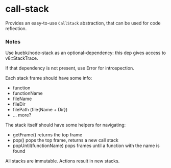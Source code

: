 call-stack
==========

Provides an easy-to-use `CallStack` abstraction, that can be used for code reflection.

### Notes

Use kuebk/node-stack as an optional-dependency: this dep gives access to v8::StackTrace.

If that dependency is not present, use Error for introspection.

Each stack frame should have some info:

- function
- functionName
- fileName
- fileDir
- filePath (file{Name + Dir})
- ... more?

The stack itself should have some helpers for navigating:

- getFrame() returns the top frame
- pop() pops the top frame, returns a new call stack
- popUntil(functionName) pops frames until a function with the name is found

All stacks are immutable. Actions result in new stacks.
